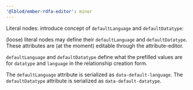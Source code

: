 ```yaml
---
'@lblod/ember-rdfa-editor': minor
---
```


Literal nodes: introduce concept of `defaultLanguage` and `defaultDatatype`:

(loose) literal nodes may define their `defaultLanguage` and `defaultDatatype`.
These attributes are (at the moment) editable through the attribute-editor.

`defaultLanguage` and `defaultDatatype` define what the prefilled values are for `datatype` and `language` in the relationship creation form.

The `defaultLanguage` attribute is serialized as `data-default-language`.
The `defaultDatatype` attribute is serialized as `data-default-datatype`.
